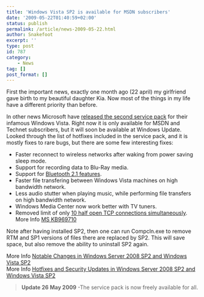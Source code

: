 ```yaml
---
title: 'Windows Vista SP2 is available for MSDN subscribers'
date: '2009-05-22T01:40:59+02:00'
status: publish
permalink: /article/news-2009-05-22.html
author: Snakefoot
excerpt: ''
type: post
id: 787
category:
    - News
tag: []
post_format: []
---
```

First the important news, exactly one month ago (22 april) my girlfriend gave birth to my beautiful daughter Kia. Now most of the things in my life have a different priority than before.  
  
 In other news Microsoft have [released the second service pack](http://technet.microsoft.com/en-us/windows/dd262148.aspx) for their infamous Windows Vista. Right now it is only available for MSDN and Technet subscribers, but it will soon be available at Windows Update. Looked through the list of hotfixes included in the service pack, and it is mostly fixes to rare bugs, but there are some few interesting fixes:

- Faster reconnect to wireless networks after waking from power saving sleep mode.
- Support for recording data to Blu-Ray media.
- Support for [Bluetooth 2.1 features](http://en.wikipedia.org/wiki/Bluetooth#Bluetooth_2.1).
- Faster file transfering between Windows Vista machines on high bandwidth network.
- Less audio stutter when playing music, while performing file transfers on high bandwidth network.
- Windows Media Center now work better with TV tuners.
- Removed limit of only [10 half open TCP connections simultaneously](/article/winnt-tcpip-max-limit.html). More Info [MS KB969710](http://support.microsoft.com/kb/969710)
 
 Note after having installed SP2, then one can run Compcln.exe to remove RTM and SP1 versions of files there are replaced by SP2. This will save space, but also remove the ability to uninstall SP2 again.  
  
 More Info [Notable Changes in Windows Server 2008 SP2 and Windows Vista SP2](http://technet.microsoft.com/en-us/library/dd335036.aspx)  
 More Info [Hotfixes and Security Updates in Windows Server 2008 SP2 and Windows Vista SP2](http://www.microsoft.com/downloads/details.aspx?FamilyID=4E478E21-3D31-4A10-B8ED-E1BB770E3212&displaylang=en)  
> **Update 26 May 2009** -The service pack is now freely available for all.